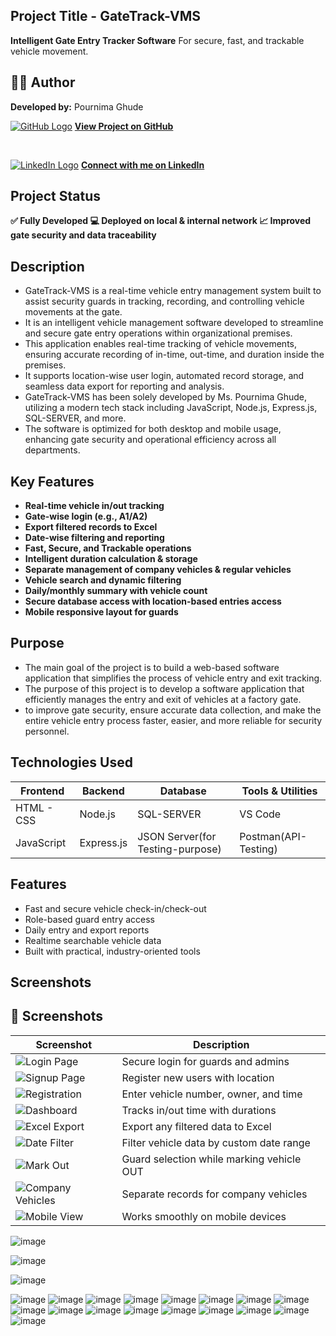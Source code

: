 ## Project Title - GateTrack-VMS
**Intelligent Gate Entry Tracker Software** For secure, fast, and trackable vehicle movement.

## 👩‍💻 Author  
**Developed by:** Pournima Ghude

[![GitHub Logo](https://img.icons8.com/ios-filled/30/000000/github.png)](https://github.com/pournimaghude/GateTrack-VMS)
**[View Project on GitHub](https://github.com/pournimaghude/GateTrack-VMS)**

<br>

[![LinkedIn Logo](https://img.icons8.com/color/30/000000/linkedin.png)](https://www.linkedin.com/in/pournima-ghude)
**[Connect with me on LinkedIn](https://www.linkedin.com/in/pournima-ghude)**

## Project Status 
**✅ Fully Developed 💻 Deployed on local & internal network  📈 Improved gate security and data traceability**

## Description
- GateTrack-VMS is a real-time vehicle entry management system built to assist security guards in tracking, recording, and controlling vehicle movements at the gate.
- It is an intelligent vehicle management software developed to streamline and secure gate entry operations within organizational premises.
- This application enables real-time tracking of vehicle movements, ensuring accurate recording of in-time, out-time, and duration inside the premises.
- It supports location-wise user login, automated record storage, and seamless data export for reporting and analysis.
- GateTrack-VMS has been solely developed by Ms. Pournima Ghude, utilizing a modern tech stack including JavaScript, Node.js, Express.js, SQL-SERVER, and more.
- The software is optimized for both desktop and mobile usage, enhancing gate security and operational efficiency across all departments.

## Key Features
- **Real-time vehicle in/out tracking**
- **Gate-wise login (e.g., A1/A2)**
- **Export filtered records to Excel**
- **Date-wise filtering and reporting**
- **Fast, Secure, and Trackable operations**
- **Intelligent duration calculation & storage**
- **Separate management of company vehicles & regular vehicles**
- **Vehicle search and dynamic filtering**
- **Daily/monthly summary with vehicle count**
- **Secure database access with location-based entries access**
- **Mobile responsive layout for guards**

## Purpose
- The main goal of the project is to build a web-based software application that simplifies the process of vehicle entry and exit tracking.
- The purpose of this project is to develop a software application that efficiently manages the entry and exit of vehicles at a factory gate.
- to improve gate security, ensure accurate data collection, and make the entire vehicle entry process faster, easier, and more reliable for security personnel.

## Technologies Used

| Frontend                     | Backend                 | Database | Tools & Utilities        |
|-----------------------------|--------------------------|----------|--------------------------|
| HTML - CSS        | Node.js        |  SQL-SERVER    | VS Code |
JavaScript | Express.js     | JSON Server(for Testing-purpose) |  Postman(API-Testing)|


##  Features

-  Fast and secure vehicle check-in/check-out
-  Role-based guard entry access
-  Daily entry and export reports
-  Realtime searchable vehicle data
-  Built with practical, industry-oriented tools

## Screenshots

## 📸 Screenshots

| Screenshot | Description |
|------------|-------------|
| ![Login Page](https://github.com/user-attachments/assets/6c20f8ac-b417-4a38-9ca0-892303ef3ce5) | Secure login for guards and admins |
| ![Signup Page](https://github.com/user-attachments/assets/696fbe1b-3929-4b67-95d8-676474520498) | Register new users with location |
| ![Registration](https://github.com/user-attachments/assets/063177f3-7d31-431a-b8c6-607d6f57e17d) | Enter vehicle number, owner, and time |
| ![Dashboard](https://github.com/user-attachments/assets/d8727ddc-ad9e-4f27-aa7e-70e409b72e57) | Tracks in/out time with durations |
| ![Excel Export](https://github.com/user-attachments/assets/4d361318-d85c-48f3-928a-28b2dd9eb061) | Export any filtered data to Excel |
| ![Date Filter](https://github.com/user-attachments/assets/0fb8be76-e895-4209-8f8a-d017bfff394e) | Filter vehicle data by custom date range |
| ![Mark Out](https://github.com/user-attachments/assets/2412905b-bb16-43b4-94c0-fb6240241de6) | Guard selection while marking vehicle OUT |
| ![Company Vehicles](https://github.com/user-attachments/assets/22164799-11f9-4cbf-9204-a51a73590912) | Separate records for company vehicles |
| ![Mobile View](![image](https://github.com/user-attachments/assets/990173ab-a17b-4a27-9ab1-5447d489f217)) | Works smoothly on mobile devices |

![image]()

![image]()

![image]()

![image]()
![image]()
![image]()
![image]()
![image](https://github.com/user-attachments/assets/4cf4d7ed-67ff-430e-81c2-603dfc04c9d6)
![image](https://github.com/user-attachments/assets/fa89b88d-eb9f-4cad-9368-7bcd047a44f9)
![image](https://github.com/user-attachments/assets/88a890ae-f4e1-4d52-94b3-2996afaa0315)
![image](https://github.com/user-attachments/assets/78a14486-745b-4213-a60b-ca8947f63b4a)
![image](https://github.com/user-attachments/assets/a93e13f6-0d94-4497-8127-db536fe3649a)
![image](https://github.com/user-attachments/assets/c1dbd63d-e711-4d28-872b-0e683ed2ee5c)
![image](https://github.com/user-attachments/assets/cab19c85-8108-4ab7-b2ac-3250cd60dfed)
![image](https://github.com/user-attachments/assets/be1ee9f9-3939-4cfd-972d-c3cc0c2532b4)
![image](https://github.com/user-attachments/assets/f7fcc5ea-a197-44fe-bb08-3acccc36e5d5)
![image](https://github.com/user-attachments/assets/58276cd2-adc2-45c3-8a6d-dc6e727eb492)
![image](https://github.com/user-attachments/assets/4b6025a4-fb13-4d05-8b31-04239d7fa87e)
![image]()
![image](https://github.com/user-attachments/assets/9ea3d32b-1022-4873-baf6-08c1cc3ef4a1)

















